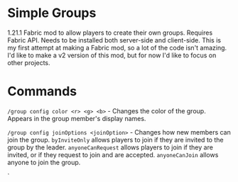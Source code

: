 # Simple Groups
1.21.1 Fabric mod to allow players to create their own groups. 
Requires Fabric API. Needs to be installed both server-side and client-side.
This is my first attempt at making a Fabric mod, so a lot of the code isn't amazing. I'd like to make a v2 version of this mod, but for now I'd like to focus on other projects.



# Commands
`/group config color <r> <g> <b>` - Changes the color of the group. Appears in the group member's display names.

`/group config joinOptions <joinOption>` - Changes how new members can join the group. `byInviteOnly` allows players to join if they are invited to the group by the leader. `anyoneCanRequest` allows players to join if they are invited, or if they request to join and are accepted. `anyoneCanJoin` allows anyone to join the group.

`
